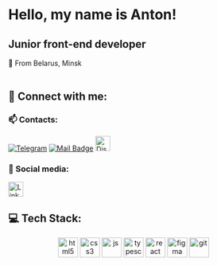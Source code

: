 # Hello, my name is Anton!

## Junior front-end developer

📍 From Belarus, Minsk<br><br>

## 💬 Connect with me:

### :mailbox: Contacts:
[![Telegram](https://img.shields.io/badge/-Telegram-090909?style=for-the-badge&logo=telegram&logoColor=27A0D9)](https://t.me/antonazik)
[![Mail Badge](https://img.shields.io/badge/-Mail-red?style=flat&logo=Gmail&logoColor=white)](mailto:sygan199@gmail.com)
<a href="https://discord.com/users/790478203616624651" target="_blank">
<img alt="Discord" title="Write me on Discord" src="https://img.shields.io/badge/Discord-%237289DA.svg?logo=discord&logoColor=white" height="30"/>
</a>

### 🤝 Social media:
<p>
    <a href="https://www.linkedin.com/in/anton-tsyhan-007b8518a/" target="_blank">
    <img alt="LinkedIn" title="Follow me on LinkedIn" src="https://img.shields.io/badge/LinkedIn-%230077B5.svg?logo=linkedin&logoColor=white" height="30"/>
  </a>
</p>

## 💻 Tech Stack:
<div align="center">
  <img alt="html5" src="https://img.shields.io/badge/html5-%23E34F26.svg?style=for-the-badge&logo=html5&logoColor=white" height="40"/>
  <img alt="css3" src="https://img.shields.io/badge/CSS3-1572b6.svg?style=for-the-badge&logo=CSS3&logoColor=white" height="40"/>
  <img alt="js" src="https://img.shields.io/badge/JavaScript-F7DF1E.svg?style=for-the-badge&logo=JavaScript&logoColor=black" height="40"/>
  <img alt="typescript" src="https://img.shields.io/badge/typescript-3178C6.svg?style=for-the-badge&logo=typescript&logoColor=white" height="40"/>
  <img alt="react" src="https://img.shields.io/badge/react-61DAFB.svg?style=for-the-badge&logo=react&logoColor=black" height="40"/>
  <img alt="figma" src="https://img.shields.io/badge/figma-F24E1E.svg?style=for-the-badge&logo=figma&logoColor=white" height="40"/>
  <img alt="git" src="https://img.shields.io/badge/git-F05032.svg?style=for-the-badge&logo=git&logoColor=white" height="40"/>
</div>